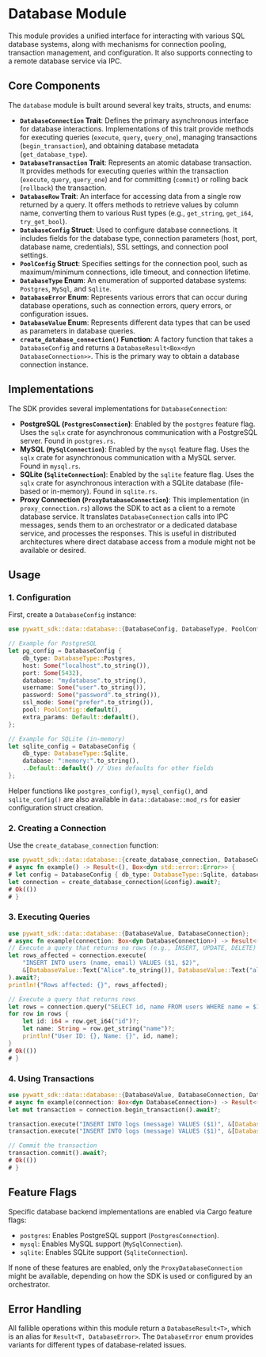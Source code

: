 # Database Module

This module provides a unified interface for interacting with various SQL database systems, along with mechanisms for connection pooling, transaction management, and configuration. It also supports connecting to a remote database service via IPC.

## Core Components

The `database` module is built around several key traits, structs, and enums:

-   **`DatabaseConnection` Trait**: Defines the primary asynchronous interface for database interactions. Implementations of this trait provide methods for executing queries (`execute`, `query`, `query_one`), managing transactions (`begin_transaction`), and obtaining database metadata (`get_database_type`).
-   **`DatabaseTransaction` Trait**: Represents an atomic database transaction. It provides methods for executing queries within the transaction (`execute`, `query`, `query_one`) and for committing (`commit`) or rolling back (`rollback`) the transaction.
-   **`DatabaseRow` Trait**: An interface for accessing data from a single row returned by a query. It offers methods to retrieve values by column name, converting them to various Rust types (e.g., `get_string`, `get_i64`, `try_get_bool`).
-   **`DatabaseConfig` Struct**: Used to configure database connections. It includes fields for the database type, connection parameters (host, port, database name, credentials), SSL settings, and connection pool settings.
-   **`PoolConfig` Struct**: Specifies settings for the connection pool, such as maximum/minimum connections, idle timeout, and connection lifetime.
-   **`DatabaseType` Enum**: An enumeration of supported database systems: `Postgres`, `MySql`, and `Sqlite`.
-   **`DatabaseError` Enum**: Represents various errors that can occur during database operations, such as connection errors, query errors, or configuration issues.
-   **`DatabaseValue` Enum**: Represents different data types that can be used as parameters in database queries.
-   **`create_database_connection()` Function**: A factory function that takes a `DatabaseConfig` and returns a `DatabaseResult<Box<dyn DatabaseConnection>>`. This is the primary way to obtain a database connection instance.

## Implementations

The SDK provides several implementations for `DatabaseConnection`:

-   **PostgreSQL (`PostgresConnection`)**: Enabled by the `postgres` feature flag. Uses the `sqlx` crate for asynchronous communication with a PostgreSQL server. Found in `postgres.rs`.
-   **MySQL (`MySqlConnection`)**: Enabled by the `mysql` feature flag. Uses the `sqlx` crate for asynchronous communication with a MySQL server. Found in `mysql.rs`.
-   **SQLite (`SqliteConnection`)**: Enabled by the `sqlite` feature flag. Uses the `sqlx` crate for asynchronous interaction with a SQLite database (file-based or in-memory). Found in `sqlite.rs`.
-   **Proxy Connection (`ProxyDatabaseConnection`)**: This implementation (in `proxy_connection.rs`) allows the SDK to act as a client to a remote database service. It translates `DatabaseConnection` calls into IPC messages, sends them to an orchestrator or a dedicated database service, and processes the responses. This is useful in distributed architectures where direct database access from a module might not be available or desired.

## Usage

### 1. Configuration

First, create a `DatabaseConfig` instance:

```rust
use pywatt_sdk::data::database::{DatabaseConfig, DatabaseType, PoolConfig};

// Example for PostgreSQL
let pg_config = DatabaseConfig {
    db_type: DatabaseType::Postgres,
    host: Some("localhost".to_string()),
    port: Some(5432),
    database: "mydatabase".to_string(),
    username: Some("user".to_string()),
    password: Some("password".to_string()),
    ssl_mode: Some("prefer".to_string()),
    pool: PoolConfig::default(),
    extra_params: Default::default(),
};

// Example for SQLite (in-memory)
let sqlite_config = DatabaseConfig {
    db_type: DatabaseType::Sqlite,
    database: ":memory:".to_string(),
    ..Default::default() // Uses defaults for other fields
};
```

Helper functions like `postgres_config()`, `mysql_config()`, and `sqlite_config()` are also available in `data::database::mod_rs` for easier configuration struct creation.

### 2. Creating a Connection

Use the `create_database_connection` function:

```rust
use pywatt_sdk::data::database::{create_database_connection, DatabaseConfig, DatabaseType};
# async fn example() -> Result<(), Box<dyn std::error::Error>> {
# let config = DatabaseConfig { db_type: DatabaseType::Sqlite, database: ":memory:".to_string(), ..Default::default() };
let connection = create_database_connection(&config).await?;
# Ok(())
# }
```

### 3. Executing Queries

```rust
use pywatt_sdk::data::database::{DatabaseValue, DatabaseConnection};
# async fn example(connection: Box<dyn DatabaseConnection>) -> Result<(), Box<dyn std::error::Error>> {
// Execute a query that returns no rows (e.g., INSERT, UPDATE, DELETE)
let rows_affected = connection.execute(
    "INSERT INTO users (name, email) VALUES ($1, $2)",
    &[DatabaseValue::Text("Alice".to_string()), DatabaseValue::Text("alice@example.com".to_string())]
).await?;
println!("Rows affected: {}", rows_affected);

// Execute a query that returns rows
let rows = connection.query("SELECT id, name FROM users WHERE name = $1", &[DatabaseValue::Text("Alice".to_string())]).await?;
for row in rows {
    let id: i64 = row.get_i64("id")?;
    let name: String = row.get_string("name")?;
    println!("User ID: {}, Name: {}", id, name);
}
# Ok(())
# }
```

### 4. Using Transactions

```rust
use pywatt_sdk::data::database::{DatabaseValue, DatabaseConnection, DatabaseTransaction};
# async fn example(connection: Box<dyn DatabaseConnection>) -> Result<(), Box<dyn std::error::Error>> {
let mut transaction = connection.begin_transaction().await?;

transaction.execute("INSERT INTO logs (message) VALUES ($1)", &[DatabaseValue::Text("Log entry 1".to_string())]).await?;
transaction.execute("INSERT INTO logs (message) VALUES ($1)", &[DatabaseValue::Text("Log entry 2".to_string())]).await?;

// Commit the transaction
transaction.commit().await?;
# Ok(())
# }
```

## Feature Flags

Specific database backend implementations are enabled via Cargo feature flags:

-   `postgres`: Enables PostgreSQL support (`PostgresConnection`).
-   `mysql`: Enables MySQL support (`MySqlConnection`).
-   `sqlite`: Enables SQLite support (`SqliteConnection`).

If none of these features are enabled, only the `ProxyDatabaseConnection` might be available, depending on how the SDK is used or configured by an orchestrator.

## Error Handling

All fallible operations within this module return a `DatabaseResult<T>`, which is an alias for `Result<T, DatabaseError>`. The `DatabaseError` enum provides variants for different types of database-related issues.
